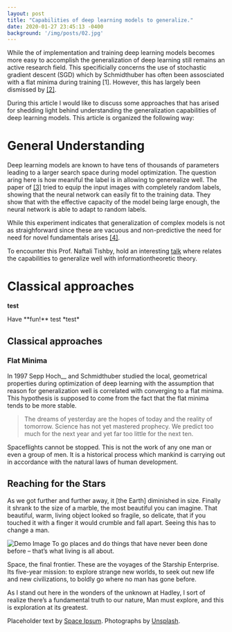 ```yaml
---
layout: post
title: "Capabilities of deep learning models to generalize."
date: 2020-01-27 23:45:13 -0400
background: '/img/posts/02.jpg'
---
```



While the of implementation and training deep learning models becomes more easy to accomplish the generalization of deep learning still remains an active research field. This specificially concerns the use of stochastic gradient descent (SGD) which by Schmidthuber has often been assosciated with a flat minima during training [1]. However, this has largely been dismissed by <a href="https://arxiv.org/pdf/2103.06219.pdf/">[2]</a>.

During this article I would like to discuss some approaches that has arised for shedding light behind understanding the generalization capabilities of deep learning models. This article is organized the following way:


# General Understanding
Deep learning models are known to have tens of thousands of parameters leading to a larger search space during model optimization. 
The question aring here is how meaniful the label is in allowing to generealize well. The paper of <a href="https://arxiv.org/pdf/1611.03530.pdf">[3]</a> tried to equip the input images with completely random labels, showing that the neural network can easily fit to the training data. They show that with the effective capacity of the model being large enough, the neural network is able to
adapt to random labels.

While this experiment indicates that generalization of complex models is not as straighforward since these are vacuous and non-predictive the need for need for novel fundamentals arises <a href="https://ai.googleblog.com/2021/03/a-new-lens-on-understanding.html">[4]</a>.


To encounter this Prof. Naftali Tishby, hold an interesting <a href="https://www.youtube.com/watch?v=XL07WEc2TRI">talk</a> where relates the capabilities to generalize well with informationtheoretic theory.



# Classical approaches

<!---Occam’s Razor
Minimum Description Length principle
Kolmogorov Complexity
Solomonoff’s Inference Theory---->
**test**

<div class="tip" markdown="1">Have **fun!** test *test*</div>

<h2 class="section-heading">Classical approaches</h2>
<h3 class="subsection-heading">Flat Minima</h3>
In 1997 Sepp Hoch__ and Schmidthuber studied the local, geometrical properties 
during optimization of deep learning with the assumption that reason for generalization
well is correlated with converging to a flat minima. This hypothesis is supposed to come
from the fact that the flat minima tends to be more stable.




<blockquote class="blockquote">The dreams of yesterday are the hopes of today and the reality of tomorrow. Science has not yet mastered prophecy. We predict too much for the next year and yet far too little for the next ten.</blockquote>

<p>Spaceflights cannot be stopped. This is not the work of any one man or even a group of men. It is a historical process which mankind is carrying out in accordance with the natural laws of human development.</p>

<h2 class="section-heading">Reaching for the Stars</h2>

<p>As we got further and further away, it [the Earth] diminished in size. Finally it shrank to the size of a marble, the most beautiful you can imagine. That beautiful, warm, living object looked so fragile, so delicate, that if you touched it with a finger it would crumble and fall apart. Seeing this has to change a man.</p>

<img class="img-fluid" src="https://source.unsplash.com/Mn9Fa_wQH-M/800x450" alt="Demo Image">
<span class="caption text-muted">To go places and do things that have never been done before – that’s what living is all about.</span>

<p>Space, the final frontier. These are the voyages of the Starship Enterprise. Its five-year mission: to explore strange new worlds, to seek out new life and new civilizations, to boldly go where no man has gone before.</p>

<p>As I stand out here in the wonders of the unknown at Hadley, I sort of realize there’s a fundamental truth to our nature, Man must explore, and this is exploration at its greatest.</p>

<p>Placeholder text by <a href="http://spaceipsum.com/">Space Ipsum</a>. Photographs by <a href="https://unsplash.com/">Unsplash</a>.</p>
